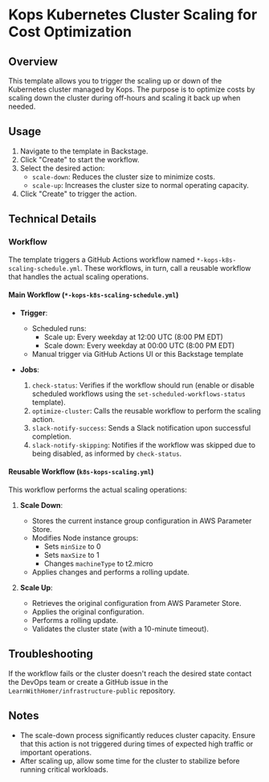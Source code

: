 # Kops Kubernetes Cluster Scaling for Cost Optimization

## Overview

This template allows you to trigger the scaling up or down of the Kubernetes cluster managed by Kops. The purpose is to optimize costs by scaling down the cluster during off-hours and scaling it back up when needed.

## Usage

1. Navigate to the template in Backstage.
2. Click "Create" to start the workflow.
3. Select the desired action:
   - `scale-down`: Reduces the cluster size to minimize costs.
   - `scale-up`: Increases the cluster size to normal operating capacity.
4. Click "Create" to trigger the action.

## Technical Details

### Workflow

The template triggers a GitHub Actions workflow named `*-kops-k8s-scaling-schedule.yml`. These workflows, in turn, call a reusable workflow that handles the actual scaling operations.

#### Main Workflow (`*-kops-k8s-scaling-schedule.yml`)

- **Trigger**: 
  - Scheduled runs:
    - Scale up: Every weekday at 12:00 UTC (8:00 PM EDT)
    - Scale down: Every weekday at 00:00 UTC (8:00 PM EDT)
  - Manual trigger via GitHub Actions UI or this Backstage template

- **Jobs**:
  1. `check-status`: Verifies if the workflow should run (enable or disable scheduled workflows using the `set-scheduled-workflows-status` template).
  2. `optimize-cluster`: Calls the reusable workflow to perform the scaling action.
  3. `slack-notify-success`: Sends a Slack notification upon successful completion.
  4. `slack-notify-skipping`: Notifies if the workflow was skipped due to being disabled, as informed by `check-status`.

#### Reusable Workflow (`k8s-kops-scaling.yml`)

This workflow performs the actual scaling operations:

1. **Scale Down**:
   - Stores the current instance group configuration in AWS Parameter Store.
   - Modifies Node instance groups:
     - Sets `minSize` to 0
     - Sets `maxSize` to 1
     - Changes `machineType` to t2.micro
   - Applies changes and performs a rolling update.

2. **Scale Up**:
   - Retrieves the original configuration from AWS Parameter Store.
   - Applies the original configuration.
   - Performs a rolling update.
   - Validates the cluster state (with a 10-minute timeout).

## Troubleshooting

If the workflow fails or the cluster doesn't reach the desired state contact the DevOps team or create a GitHub issue in the `LearnWithHomer/infrastructure-public` repository.

## Notes

- The scale-down process significantly reduces cluster capacity. Ensure that this action is not triggered during times of expected high traffic or important operations.
- After scaling up, allow some time for the cluster to stabilize before running critical workloads.
